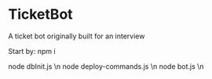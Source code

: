 # TicketBot
A ticket bot originally built for an interview

Start by:
npm i

node dbInit.js \n
node deploy-commands.js \n
node bot.js \n

